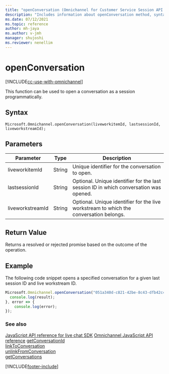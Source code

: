 ```yaml
---
title: "openConversation (Omnichannel for Customer Service Session API reference) | MicrosoftDocs"
description: "Includes information about openConversation method, syntax, and parameters in Omnichannel for Customer Service Session API reference."
ms.date: 07/12/2021
ms.topic: reference
author: mh-jaya
ms.author: v-jmh
manager: shujoshi
ms.reviewer: nenellim
---
```

# openConversation

[!INCLUDE[cc-use-with-omnichannel](../../../../includes/cc-use-with-omnichannel.md)]

This function can be used to open a conversation as a session programmatically.

## Syntax

`Microsoft.Omnichannel.openConversation(liveworkitemId, lastsessionId, liveworkstreamId);`

## Parameters

| Parameter        | Type   | Description |
| -----------------| -----  | ----------- |
| liveworkitemId   | String | Unique identifier for the conversation to open. |
| lastsessionId    | String | Optional. Unique identifier for the last session ID in which conversation was opened.   |
| liveworkstreamId | String | Optional. Unique identifier for the live workstream to which the conversation belongs. |

## Return Value

Returns a resolved or rejected promise based on the outcome of the operation. 

## Example
The following code snippet opens a specified conversation for a given last session ID and live workstream ID.
```javascript
Microsoft.Omnichannel.openConversation("051a340d-c821-42be-8c43-dfb42c4da821", "63e6b672-c1cc-4ba9-86d5-aea818e73092", "9e20ced1-7c81-eb11-a812-000d3a9c25eb").then(result => { 
  console.log(result); 
}, error => { 
    console.log(error);
});
```
 
### See also

[JavaScript API reference for live chat SDK](../../omnichannel-reference.md)
[Omnichannel JavaScript API reference](../../omnichannel-api-reference.md)
[getConversationId](reference/methods/getConversationId.md)  
[linkToConversation](reference/methods/linkToConversation.md)  
[unlinkFromConversation](reference/methods/unlinkFromConversation.md)  
[getConversations](reference/methods/getConversations.md)   


[!INCLUDE[footer-include](../../../../includes/footer-banner.md)]
